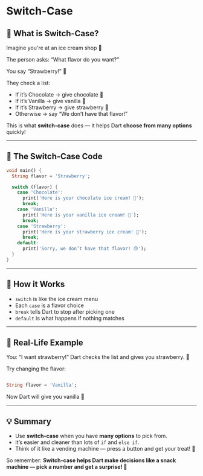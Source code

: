 # Switch-Case

## 🎯 What is Switch-Case?

Imagine you're at an ice cream shop 🍦

The person asks: “What flavor do you want?”

You say “Strawberry!” 🍓

They check a list:

- If it’s Chocolate → give chocolate 🍫
- If it’s Vanilla → give vanilla 🍨
- If it’s Strawberry → give strawberry 🍓
- Otherwise → say “We don’t have that flavor!”

This is what **switch-case** does — it helps Dart **choose from many options** quickly!

---

## 🔄 The Switch-Case Code

```dart
void main() {
  String flavor = 'Strawberry';

  switch (flavor) {
    case 'Chocolate':
      print('Here is your chocolate ice cream! 🍫');
      break;
    case 'Vanilla':
      print('Here is your vanilla ice cream! 🍨');
      break;
    case 'Strawberry':
      print('Here is your strawberry ice cream! 🍓');
      break;
    default:
      print('Sorry, we don’t have that flavor! 😢');
  }
}
```

---

## 🧱 How it Works

- `switch` is like the ice cream menu
- Each `case` is a flavor choice
- `break` tells Dart to stop after picking one
- `default` is what happens if nothing matches

---

## 🧁 Real-Life Example

You: “I want strawberry!”
Dart checks the list and gives you strawberry. 🍓

Try changing the flavor:

```dart

String flavor = 'Vanilla';
```

Now Dart will give you vanilla 🍨

---

## 💡 Summary

- Use **switch-case** when you have **many options** to pick from.
- It’s easier and cleaner than lots of `if` and `else if`.
- Think of it like a vending machine — press a button and get your treat! 🍭

So remember: **Switch-case helps Dart make decisions like a snack machine — pick a number and get a surprise! 🎁**
